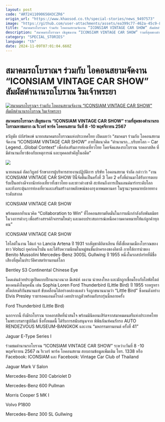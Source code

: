 ```yaml
---
layout: post
code: "ART2411090656H3CZR6"
origin_url: "https://www.khaosod.co.th/special-stories/news_9497573"
image: "https://github.com/user-attachments/assets/ea399c77-462a-45c9-8d69-ef25a32ce727"
title: "สมาคมรถโบราณฯ ร่วมกับ ไอคอนสยามจัดงาน “ICONSIAM VINTAGE CAR SHOW” สัมผัสตำนานรถโบราณ ริมเจ้าพระยา"
description: "สมาคมรถโบราณฯ เชิญชมงาน “ICONSIAM VINTAGE CAR SHOW” รวมที่สุดของตำนานรถโบราณหาชมยาก ณ ริเวอร์ พาร์ค ไอคอนสยาม วันที่ 8 -10 พฤศจิกายน 2567"
category: "SPECIAL_STORIES"
language: "th"
date: 2024-11-09T07:01:04.660Z
---
```


# สมาคมรถโบราณฯ ร่วมกับ ไอคอนสยามจัดงาน “ICONSIAM VINTAGE CAR SHOW” สัมผัสตำนานรถโบราณ ริมเจ้าพระยา

[![สมาคมรถโบราณฯ ร่วมกับ ไอคอนสยามจัดงาน “ICONSIAM VINTAGE CAR SHOW” สัมผัสตำนานรถโบราณ ริมเจ้าพระยา](https://www.khaosod.co.th/wpapp/uploads/2024/11/lancia.jpg "สมาคมรถโบราณฯ ร่วมกับ ไอคอนสยามจัดงาน “ICONSIAM VINTAGE CAR SHOW” สัมผัสตำนานรถโบราณ ริมเจ้าพระยา")](https://www.khaosod.co.th/wpapp/uploads/2024/11/lancia.jpg)

**สมาคมรถโบราณฯ เชิญชมงาน “ICONSIAM VINTAGE CAR SHOW” รวมที่สุดของตำนานรถโบราณหาชมยาก ณ ริเวอร์ พาร์ค ไอคอนสยาม วันที่ 8 -10 พฤศจิกายน 2567**

ขวัญชัย ปภัสร์พงษ์ นายกสมาคมรถโบราณแห่งประเทศไทย เปิดเผยว่า “สมาคมฯ ร่วมกับ ไอคอนสยาม จัดงาน “ICONSIAM VINTAGE CAR SHOW” ภายใต้แนวคิด “ตำนานรถ…บริบทโลก – Car Legend…Global Context” เพื่อส่งเสริมการท่องเที่ยวไทย โดยจัดแสดงรถโบราณ รถคลาสสิค ที่มีตำนานเกี่ยวข้องกับเหตุการณ์ และบุคคลสำคัญในอดีต”

[![](https://www.khaosod.co.th/wpapp/uploads/2024/11/01-ผู้บริหารไอคอนสยาม-และพันธมิตร-696x464.jpg)](https://www.khaosod.co.th/wpapp/uploads/2024/11/01-ผู้บริหารไอคอนสยาม-และพันธมิตร.jpg)

นายอนนต์ อัตถวิบูลย์ รักษาการผู้บริหารสายงานปฏิบัติการ บริษัท ไอคอนสยาม จำกัด กล่าวว่า “งาน ICONSIAM VINTAGE CAR SHOW ปีนี้จัดขึ้นเป็นครั้งที่ 3 โดย 2 ครั้งที่ผ่านมาได้รับการตอบรับเป็นอย่างดีจากนักท่องเที่ยวทั้งชาวไทย และชาวต่างชาติ สะท้อนถึงการเป็นแลนด์มาร์กระดับโลก และยังกระตุ้นการท่องเที่ยวและเสริมสร้างภาพลักษณ์ของกรุงเทพมหานคร ในฐานะจุดหมายปลายทางระดับสากล

ICONSIAM VINTAGE CAR SHOW

พร้อมตอกย้ำแนวคิด “Collaboration to Win” ที่ไอคอนสยามยึดมั่นในการผนึกกำลังกับพันธมิตรในวงการต่างๆ เพื่อสร้างสรรค์กิจกรรมใหม่ๆ และมอบประสบการณ์เหนือความคาดหมายให้แก่ลูกค้าทุกคน”

ICONSIAM VINTAGE CAR SHOW

ไฮไลต์ในงาน ได้แก่ รถ Lancia Artena ปี 1931 รถสัญชาติอิตาเลียน ที่ตั้งชื่อตามเมืองโบราณของชาว Volsci ยุคก่อนโรมัน และได้รับความนิยมในหมู่ชนชั้นปกครองของอิตาลี ภายใต้การนำของ Benito Mussolini Mercedes-Benz 300SL Gullwing ปี 1955 หนึ่งในรถสปอร์ทที่มีชื่อเสียงที่สุดในประวัติศาสตร์ยานยนต์โลก

Bentley S3 Continental Chinese Eye

โดดเด่นด้วยประตูเปิดแบบปีกนกนางนวล มีเสน่ห์ งดงาม น่าหลงใหล และมักถูกเชื่อมโยงกับไลฟ์สไตล์ของคนดังในยุคนั้น เช่น Sophia Loren Ford Thunderbird (Little Bird) ปี 1955 รถหรูหราสไตล์อเมริกันขนานแท้ ขับเคลื่อนได้อย่างคล่องแคล่ว จึงถูกขนานนามว่า “Little Bird” ซึ่งคนดังอย่าง Elvis Presley ราชารอคแอนด์โรลล์ เคยปรากฏตัวพร้อมกับรถรุ่นนี้หลายครั้ง

Ford Thunderbird (Little Bird)

นอกจากนี้ ยังมีรถโบราณ รถคลาสสิคที่น่าสนใจ พร้อมมินิคอนเสิร์ตจากสมาคมดนตรีแห่งประเทศไทย ในพระบรมราชูปถัมภ์ ซึ่งทั้งหมดนี้ ได้รับการสนับสนุนจาก พิพิธภัณฑ์คนรักรถ AUTO RENDEZVOUS MUSEUM-BANGKOK และงาน “มหกรรมยานยนต์ ครั้งที่ 41”

Jaguar E-Type Series I

ร่วมชมตำนานรถโบราณ “ICONSIAM VINTAGE CAR SHOW” ระหว่างวันที่ 8 -10 พฤศจิกายน 2567 ณ ริเวอร์ พาร์ค ไอคอนสยาม สอบถามข้อมูลเพิ่มเติม โทร. 1338 หรือ Facebook: ICONSIAM และ Facebook: Vintage Car Club of Thailand

Jaguar Mark V Salon

Mercedes-Benz 300 Cabriolet D

Mercedes-Benz 600 Pullman

Morris Cooper S MK I

Volvo P1800

Mercedes-Benz 300 SL Gullwing

